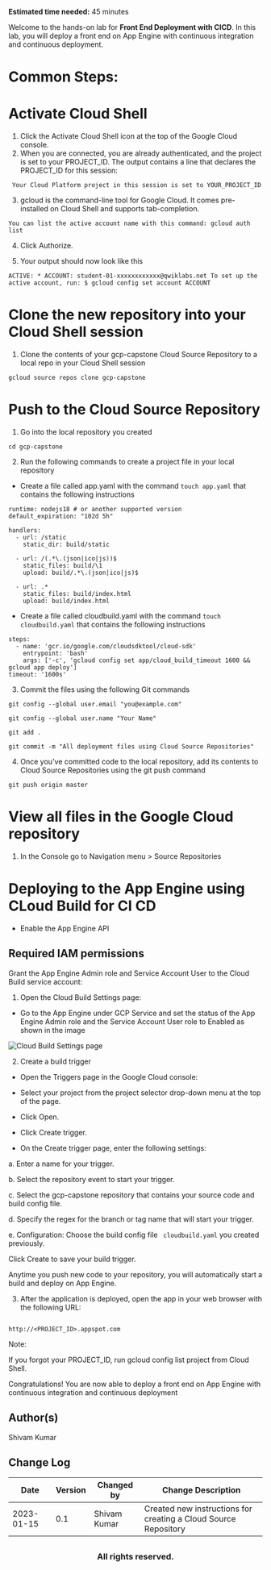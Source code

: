 **Estimated time needed:** 45 minutes

Welcome to the hands-on lab for **Front End Deployment with CICD**. In this lab, you will deploy a front end on App Engine with continuous integration and continuous deployment.

# Common Steps:

# Activate Cloud Shell

1. Click the Activate Cloud Shell icon at the top of the Google Cloud console.
2. When you are connected, you are already authenticated, and the project is set to your PROJECT_ID. The output contains a line that declares the PROJECT_ID for this session:

` 
Your Cloud Platform project in this session is set to YOUR_PROJECT_ID
`

3. gcloud is the command-line tool for Google Cloud. It comes pre-installed on Cloud Shell and supports tab-completion.

`
You can list the active account name with this command:
gcloud auth list
`

4. Click Authorize.

5. Your output should now look like this

`
ACTIVE: *
ACCOUNT: student-01-xxxxxxxxxxxx@qwiklabs.net
To set up the active account, run:
    $ gcloud config set account ACCOUNT
`

# Clone the new repository into your Cloud Shell session

1. Clone the contents of your gcp-capstone Cloud Source Repository to a local repo in your Cloud Shell session

`
gcloud source repos clone gcp-capstone
`
# Push to the Cloud Source Repository

1. Go into the local repository you created

`
cd gcp-capstone
`

2. Run the following commands to create a project file in your local repository

- Create a file called app.yaml with the command ` touch app.yaml ` that contains the following instructions
 
```
runtime: nodejs18 # or another supported version
default_expiration: "102d 5h"

handlers:
  - url: /static
    static_dir: build/static

  - url: /(.*\.(json|ico|js))$
    static_files: build/\1
    upload: build/.*\.(json|ico|js)$

  - url: .*
    static_files: build/index.html
    upload: build/index.html
```
- Create a file called cloudbuild.yaml with the command ` touch cloudbuild.yaml ` that contains the following instructions

```
steps:
  - name: 'gcr.io/google.com/cloudsdktool/cloud-sdk'
    entrypoint: 'bash'
    args: ['-c', 'gcloud config set app/cloud_build_timeout 1600 && gcloud app deploy']
timeout: '1600s'
```

3. Commit the files using the following Git commands

`
git config --global user.email "you@example.com"
`

`
git config --global user.name "Your Name"
`

`
git add .
`

`
git commit -m "All deployment files using Cloud Source Repositories"
`

4. Once you've committed code to the local repository, add its contents to Cloud Source Repositories using the git push command

`
git push origin master
`

# View all files in the Google Cloud repository

1. In the Console go to Navigation menu > Source Repositories

# Deploying to the App Engine using CLoud Build for CI CD

- Enable the App Engine API

## Required IAM permissions

Grant the App Engine Admin role and Service Account User to the Cloud Build service account:

1. Open the Cloud Build Settings page:

- Go to the App Engine under GCP Service and set the status of the App Engine Admin role and the Service Account User role to Enabled as shown in the image

<img src="Cloud Build Settings page.jpg"
     alt="Cloud Build Settings page"
      />

2. Create a build trigger

- Open the Triggers page in the Google Cloud console:

- Select your project from the project selector drop-down menu at the top of the page.

- Click Open.

- Click Create trigger.

- On the Create trigger page, enter the following settings:

a. Enter a name for your trigger.

b. Select the repository event to start your trigger.

c. Select the gcp-capstone repository that contains your source code and build config file.

d. Specify the regex for the branch or tag name that will start your trigger.

e. Configuration: Choose the build config file ` cloudbuild.yaml` you created previously.

Click Create to save your build trigger.

Anytime you push new code to your repository, you will automatically start a build and deploy on App Engine.

3. After the application is deployed, open the app in your web browser with the following URL:

```

http://<PROJECT_ID>.appspot.com

```
Note:

If you forgot your PROJECT_ID, run gcloud config list project from Cloud Shell.

Congratulations! You are now able to deploy a front end on App Engine with continuous integration and continuous deployment

## Author(s)
Shivam Kumar


## Change Log
| Date | Version | Changed by | Change Description |
|------|--------|--------|---------|
| 2023-01-15 | 0.1 | Shivam Kumar | Created new instructions for creating a Cloud Source Repository|


## <h3 align="center"> All rights reserved. <h3/>

